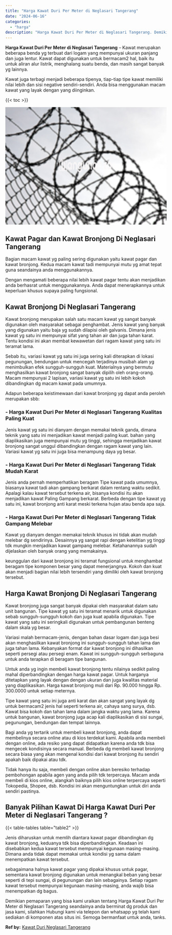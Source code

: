 ```yaml
---
title: "Harga Kawat Duri Per Meter di Neglasari Tangerang"
date: "2024-06-16"
categories: 
  - "harga"
description: "Harga Kawat Duri Per Meter di Neglasari Tangerang. Demikian pemaparan yang bisa kami uraikan tentang Harga Kawat Duri Per Meter di Neglasari Tangerang seanda..."
---
```


**Harga Kawat Duri Per Meter di Neglasari Tangerang** – Kawat merupakan beberapa benda yg terbuat dari logam yang mempunyai ukuran panjang dan juga lentur. Kawat dapat digunakan untuk bermacam2 hal, baik itu untuk aliran alur listrik, menghalang suatu benda, dan masih sangat banyak yg lainnya.

Kawat juga terbagi menjadi beberapa tipenya, tiap-tiap tipe kawat memiliki nilai lebih dan sisi negative sendiri-sendiri. Anda bisa menggunakan macam kawat yang layak dengan yang diinginkan.

{{< toc >}}

![Harga Kawat Duri Per Meter di Neglasari Tangerang](/images/jual-kawat-murah39.png)

## Kawat Pagar dan Kawat Bronjong Di Neglasari Tangerang

Bagian macam kawat yg paling sering digunakan yaitu kawat pagar dan kawat bronjong. Kedua macam kawat tadi mempunyai mutu yg amat tepat guna seandainya anda menggunakannya.

Dengan mengamati beberapa nilai lebih kawat pagar tentu akan menjadikan anda berhasrat untuk menggunakannya. Anda dapat menerapkannya untuk keperluan khusus supaya paling fungsional.

## Kawat Bronjong Di Neglasari Tangerang

Kawat bronjong merupakan salah satu macam kawat yg sangat banyak digunakan oleh masyarakat sebagai penghambat. Jenis kawat yang banyak yang digunakan yaitu baja yg sudah dilapisi oleh galvanis. Dimana jenis kawat yg satu ini mempunyai sifat yang tahan air dan juga tahan karat. Tentu kondisi ini akan membat kewawetan dari ragam kawat yang satu ini teramat lama.

Sebab itu, variasi kawat yg satu ini juga sering kali diterapkan di lokasi pegunungan, bendungan untuk mencegah terjadinya musibah alam yg menimbulkan efek sungguh-sungguh kuat. Materialnya yang bermutu menghasilkan kawat bronjong sangat banyak dipilih oleh orang-orang. Macam mempunyai 2 lapisan, variasi kawat yg satu ini lebih kokoh dibandingkan dg macam kawat pada umumnya.

Adapun beberapa keistimewaan dari kawat bronjong yg dapat anda peroleh merupakan sbb:

### \- Harga Kawat Duri Per Meter di Neglasari Tangerang Kualitas Paling Kuat

Jenis kawat yg satu ini dianyam dengan memakai teknik ganda, dimana teknik yang satu ini menjadikan kawat menjadi paling kuat. bahan yang diaplikasikan juga mempunyai mutu yg tinggi, sehingga menjadikan kawat bronjong sangat unggul dibandingkan dengan ragam kawat yang lain. Variasi kawat yg satu ini juga bisa menampung daya yg besar.

### \- Harga Kawat Duri Per Meter di Neglasari Tangerang Tidak Mudah Karat

Jenis anda pernah memperhatikan beragam Tipe kawat pada umumnya, biasanya kawat tadi akan gampang berkarat dalam rentang waktu sedikit. Apalagi kalau kawat tersebut terkena air, bisanya kondisi itu akan menjadikan kawat Paling Gampang berkarat. Berbeda dengan tipe kawat yg satu ini, kawat bronjong anti karat meski terkena hujan atau benda apa saja.

### \- Harga Kawat Duri Per Meter di Neglasari Tangerang Tidak Gampang Melebar

Kawat yg dianyam dengan memakai teknik khusus ini tidak akan mudah melebar dg sendirinya. Desainnya yg sangat rapi dengan ketelitian yg tinggi tdk mungkin menjadikan kawat gampang melebar. Ketahanannya sudah dijelaskan oleh banyak orang yang memakainya.

keunggulan dari kawat bronjong ini teramat fungsional untuk menghambat beragam tipe komponen besar yang dapat menerjangnya. Kokoh dan kuat akan menjadi bagian nilai lebih tersendiri yang dimiliki oleh kawat bronjong tersebut.

## Harga Kawat Bronjong Di Neglasari Tangerang

Kawat bronjong juga sangat banyak dipakai oleh masyarakat dalam satu unit bangunan. Tipe kawat yg satu ini teramat menarik untuk digunakan sebab sungguh-sungguh kokoh dan juga kuat apabila digunakan. Tipe kawat yang satu ini seringkali digunakan untuk pembangunan benteng dalam skala yg besar.

Variasi malah bermacam-jenis, dengan bahan dasar logam dan juga besi akan menghasilkan kawat bronjong ini sungguh-sungguh tahan lama dan juga tahan lama. Kebanyakan format dar kawat bronjong ini dihasilkan seperti persegi atau persegi enam. Kawat ini sungguh-sungguh serbaguna untuk anda terapkan di beragam tipe bangunan.

Untuk anda yg ingin membeli kawat bronjong tentu nilainya sedikit paling mahal diperbandingkan dengan harga kawat pagar. Untuk harganya ditetapkan yang layak dengan dengan ukuran dan juga kwalitas material yang diaplikasikan. Harga kawat bronjong muli dari Rp. 90.000 hingga Rp. 300.0000 untuk setiap meternya.

Tipe kawat yang satu ini juga anti karat dan akan sangat yang layak dg untuk bermacam2 jenis hal seperti terkena air, cahaya sang surya, dsb. Kawat bisa kokoh dan tahan lama dalam jangka waktu yang lama. Karena untuk bangunan, kawat bronjong juga acap kali diaplikasikan di sisi sungai, pegunungan, bendungan dan tempat lainnya.

Bagi anda yg tertarik untuk membeli kawat bronjong, anda dapat membelinya secara online atau di kios terdekat kami. Apabila anda membeli dengan online, ada resiko yang dapat didapatkan karena anda tdk bisa mengecek kondisinya secara manual. Berbeda dg membeli kawat bronjong secara biasa yang akan mengenal kondisi dari kawat bronjong itu sendiri apakah baik dipakai atau tdk.

Tidak hanya itu saja, membeli dengan online akan beresiko terhadap pembohongan apabila agen yang anda pilih tdk terpercaya. Macam anda membeli di kios online, alangkah baiknya pilih kios online terpercaya seperti Tokopedia, Shopee, dsb. Kondisi ini akan menguntungkan untuk diri anda sendiri pastinya.

## Banyak Pilihan Kawat Di Harga Kawat Duri Per Meter di Neglasari Tangerang ?

{{< table-tables table="table2" >}}

Jenis diharuskan untuk memlih diantara kawat pagar dibandingkan dg kawat bronjong, keduanya tdk bisa diperbandingkan. Keadaan ini disebabkan kedua kawat tersebut mempunyai kegunaan masing-masing. Dimana anda tidak dapat memakai untuk kondisi yg sama dalam menempatkan kawat tersebut.

sebagaimana halnya kawat pagar yang dipakai khusus untuk pagar, sementara kawat bronjong digunakan untuk menangkal beban yang besar seperti di tepi sungai, di pegunungan dan lain sebagainya. Setiap ragam kawat tersebut mempunyai kegunaan masing-masing, anda wajib bisa menempatkan dg bagus.

Demikian pemaparan yang bisa kami uraikan tentang Harga Kawat Duri Per Meter di Neglasari Tangerang seandainya anda berminat dg produk dan jasa kami, silahkan Hubungi kami via telepon dan whatsapp yg telah kami sediakan di komponen atas situs ini. Semoga bermanfaat untuk anda, tanks.

**Ref by:** [Kawat Duri Neglasari Tangerang](https://id.wikipedia.org/wiki/Kawat)

